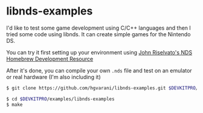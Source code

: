 # libnds-examples

I'd like to test some game development using C/C++ languages and then I tried some code using libnds. It can create simple games for the Nintendo DS.

You can try it first setting up your environment using [John Riselvato's NDS Homebrew Development Resource]

After it's done, you can compile your own `.nds` file and test on an emulator or real hardware (I'm also including it)

```sh
$ git clone https://github.com/hgvarani/libnds-examples.git $DEVKITPRO/examples/libnds-examples

$ cd $DEVKITPRO/examples/libnds-examples
$ make
```


[John Riselvato's NDS Homebrew Development Resource]: https://github.com/jdriselvato/NDS-Development
